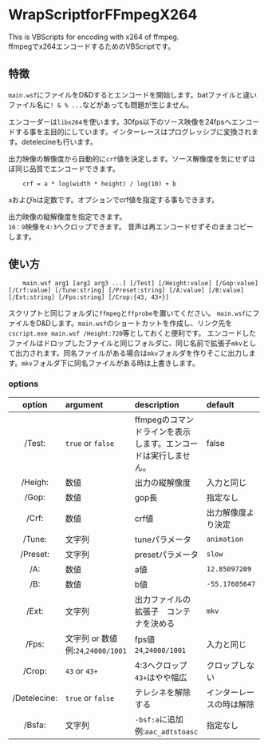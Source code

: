 # WrapScriptforFFmpegX264
This is VBScripts for encoding with x264 of ffmpeg.  
ffmpegでx264エンコードするためのVBScriptです。  

## 特徴
`main.wsf`にファイルをD&Dするとエンコードを開始します。batファイルと違いファイル名に`! & % ...`などがあっても問題が生じません。  

エンコーダーは`libx264`を使います。30fps以下のソース映像を24fpsへエンコードする事を主目的にしています。インターレースはプログレッシブに変換されます。detelecineも行います。

出力映像の解像度から自動的に`crf`値を決定します。ソース解像度を気にせずほぼ同じ品質でエンコードできます。
~~~
    crf = a * log(width * height) / log(10) + b
~~~
`a`および`b`は定数です。オプションでcrf値を指定する事もできます。

出力映像の縦解像度を指定できます。  
`16：9`映像を`4:3`へクロップできます。
音声は再エンコードせずそのままコピーします。

## 使い方
~~~
    main.wsf arg1 [arg2 arg3 ...] [/Test] [/Height:value] [/Gop:value] [/Crf:value] [/Tune:string] [/Preset:string] [/A:value] [/B:value] [/Ext:string] [/Fps:string] [/Crop:{43, 43+}]
~~~
スクリプトと同じフォルダに`ffmpeg`と`ffprobe`を置いてください。
`main.wsf`にファイルをD&Dします。`main.wsf`のショートカットを作成し、リンク先を`cscript.exe main.wsf /Height:720`等としておくと便利です。
エンコードしたファイルはドロップしたファイルと同じフォルダに、同じ名前で拡張子`mkv`として出力されます。同名ファイルがある場合は`mkv`フォルダを作りそこに出力します。`mkv`フォルダ下に同名ファイルがある時は上書きします。

### options
| option | argument | description | default |
|:---:|:---|:---|:---|
|/Test: |`true` or `false` |ffmpegのコマンドラインを表示します。エンコードは実行しません。 |false |
|/Heigh: |数値 |出力の縦解像度 |入力と同じ |
|/Gop: |数値 |gop長 |指定なし |
|/Crf: |数値 |crf値 |出力解像度より決定 |
|/Tune: |文字列 |tuneパラメータ |`animation` |
|/Preset: |文字列 |presetパラメータ |`slow` |
|/A: |数値 |a値 |`12.85097209` |
|/B: |数値 |b値 |`-55.17605647` |
|/Ext: |文字列 |出力ファイルの拡張子　コンテナを決める |`mkv` |
|/Fps: |文字列 or 数値 例:`24`,`24000/1001`|fps値 `24`,`24000/1001` |入力と同じ |
|/Crop: |`43` or `43+` |4:3へクロップ `43+`はやや幅広  |クロップしない |
|/Detelecine: |`true` or `false` |テレシネを解除する  |インターレースの時は解除 |
|/Bsfa: |文字列 |`-bsf:a`に追加 例:`aac_adtstoasc` |指定なし |
